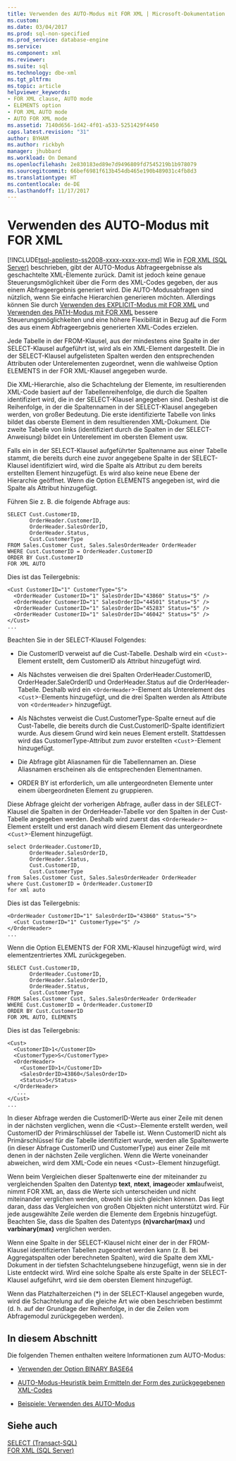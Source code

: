 ```yaml
---
title: Verwenden des AUTO-Modus mit FOR XML | Microsoft-Dokumentation
ms.custom: 
ms.date: 03/04/2017
ms.prod: sql-non-specified
ms.prod_service: database-engine
ms.service: 
ms.component: xml
ms.reviewer: 
ms.suite: sql
ms.technology: dbe-xml
ms.tgt_pltfrm: 
ms.topic: article
helpviewer_keywords:
- FOR XML clause, AUTO mode
- ELEMENTS option
- FOR XML AUTO mode
- AUTO FOR XML mode
ms.assetid: 7140d656-1d42-4f01-a533-5251429f4450
caps.latest.revision: "31"
author: BYHAM
ms.author: rickbyh
manager: jhubbard
ms.workload: On Demand
ms.openlocfilehash: 2e830183ed89e7d9496809fd7545219b1b978079
ms.sourcegitcommit: 66bef6981f613b454db465e190b489031c4fb8d3
ms.translationtype: HT
ms.contentlocale: de-DE
ms.lasthandoff: 11/17/2017
---
```

# <a name="use-auto-mode-with-for-xml"></a>Verwenden des AUTO-Modus mit FOR XML
[!INCLUDE[tsql-appliesto-ss2008-xxxx-xxxx-xxx-md](../../includes/tsql-appliesto-ss2008-xxxx-xxxx-xxx-md.md)] Wie in [FOR XML &#40;SQL Server&#41;](../../relational-databases/xml/for-xml-sql-server.md) beschrieben, gibt der AUTO-Modus Abfrageergebnisse als geschachtelte XML-Elemente zurück. Damit ist jedoch keine genaue Steuerungsmöglichkeit über die Form des XML-Codes gegeben, der aus einem Abfrageergebnis generiert wird. Die AUTO-Modusabfragen sind nützlich, wenn Sie einfache Hierarchien generieren möchten. Allerdings können Sie durch [Verwenden des EXPLICIT-Modus mit FOR XML](../../relational-databases/xml/use-explicit-mode-with-for-xml.md) und [Verwenden des PATH-Modus mit FOR XML](../../relational-databases/xml/use-path-mode-with-for-xml.md) bessere Steuerungsmöglichkeiten und eine höhere Flexibilität in Bezug auf die Form des aus einem Abfrageergebnis generierten XML-Codes erzielen.  
  
 Jede Tabelle in der FROM-Klausel, aus der mindestens eine Spalte in der SELECT-Klausel aufgeführt ist, wird als ein XML-Element dargestellt. Die in der SELECT-Klausel aufgelisteten Spalten werden den entsprechenden Attributen oder Unterelementen zugeordnet, wenn die wahlweise Option ELEMENTS in der FOR XML-Klausel angegeben wurde.  
  
 Die XML-Hierarchie, also die Schachtelung der Elemente, im resultierenden XML-Code basiert auf der Tabellenreihenfolge, die durch die Spalten identifiziert wird, die in der SELECT-Klausel angegeben sind. Deshalb ist die Reihenfolge, in der die Spaltennamen in der SELECT-Klausel angegeben werden, von großer Bedeutung. Die erste identifizierte Tabelle von links bildet das oberste Element in dem resultierenden XML-Dokument. Die zweite Tabelle von links (identifiziert durch die Spalten in der SELECT-Anweisung) bildet ein Unterelement im obersten Element usw.  
  
 Falls ein in der SELECT-Klausel aufgeführter Spaltenname aus einer Tabelle stammt, die bereits durch eine zuvor angegebene Spalte in der SELECT-Klausel identifiziert wird, wird die Spalte als Attribut zu dem bereits erstellten Element hinzugefügt. Es wird also keine neue Ebene der Hierarchie geöffnet. Wenn die Option ELEMENTS angegeben ist, wird die Spalte als Attribut hinzugefügt.  
  
 Führen Sie z. B. die folgende Abfrage aus:  
  
```  
SELECT Cust.CustomerID,   
       OrderHeader.CustomerID,  
       OrderHeader.SalesOrderID,   
       OrderHeader.Status,  
       Cust.CustomerType  
FROM Sales.Customer Cust, Sales.SalesOrderHeader OrderHeader  
WHERE Cust.CustomerID = OrderHeader.CustomerID  
ORDER BY Cust.CustomerID  
FOR XML AUTO  
```  
  
 Dies ist das Teilergebnis:  
  
```  
<Cust CustomerID="1" CustomerType="S">  
  <OrderHeader CustomerID="1" SalesOrderID="43860" Status="5" />  
  <OrderHeader CustomerID="1" SalesOrderID="44501" Status="5" />  
  <OrderHeader CustomerID="1" SalesOrderID="45283" Status="5" />  
  <OrderHeader CustomerID="1" SalesOrderID="46042" Status="5" />  
</Cust>  
...  
```  
  
 Beachten Sie in der SELECT-Klausel Folgendes:  
  
-   Die CustomerID verweist auf die Cust-Tabelle. Deshalb wird ein <`Cust`>-Element erstellt, dem CustomerID als Attribut hinzugefügt wird.  
  
-   Als Nächstes verweisen die drei Spalten OrderHeader.CustomerID, OrderHeader.SaleOrderID und OrderHeader.Status auf die OrderHeader-Tabelle. Deshalb wird ein <`OrderHeader`>-Element als Unterelement des <`Cust`>-Elements hinzugefügt, und die drei Spalten werden als Attribute von <`OrderHeader`> hinzugefügt.  
  
-   Als Nächstes verweist die Cust.CustomerType-Spalte erneut auf die Cust-Tabelle, die bereits durch die Cust.CustomerID-Spalte identifiziert wurde. Aus diesem Grund wird kein neues Element erstellt. Stattdessen wird das CustomerType-Attribut zum zuvor erstellten <`Cust`>-Element hinzugefügt.  
  
-   Die Abfrage gibt Aliasnamen für die Tabellennamen an. Diese Aliasnamen erscheinen als die entsprechenden Elementnamen.  
  
-   ORDER BY ist erforderlich, um alle untergeordneten Elemente unter einem übergeordneten Element zu gruppieren.  
  
 Diese Abfrage gleicht der vorherigen Abfrage, außer dass in der SELECT-Klausel die Spalten in der OrderHeader-Tabelle vor den Spalten in der Cust-Tabelle angegeben werden. Deshalb wird zuerst das <`OrderHeader`>-Element erstellt und erst danach wird diesem Element das untergeordnete <`Cust`>-Element hinzugefügt.  
  
```  
select OrderHeader.CustomerID,  
       OrderHeader.SalesOrderID,   
       OrderHeader.Status,  
       Cust.CustomerID,   
       Cust.CustomerType  
from Sales.Customer Cust, Sales.SalesOrderHeader OrderHeader  
where Cust.CustomerID = OrderHeader.CustomerID  
for xml auto  
```  
  
 Dies ist das Teilergebnis:  
  
```  
<OrderHeader CustomerID="1" SalesOrderID="43860" Status="5">  
  <Cust CustomerID="1" CustomerType="S" />  
</OrderHeader>  
...  
```  
  
 Wenn die Option ELEMENTS der FOR XML-Klausel hinzugefügt wird, wird elementzentriertes XML zurückgegeben.  
  
```  
SELECT Cust.CustomerID,   
       OrderHeader.CustomerID,  
       OrderHeader.SalesOrderID,   
       OrderHeader.Status,  
       Cust.CustomerType  
FROM Sales.Customer Cust, Sales.SalesOrderHeader OrderHeader  
WHERE Cust.CustomerID = OrderHeader.CustomerID  
ORDER BY Cust.CustomerID  
FOR XML AUTO, ELEMENTS  
```  
  
 Dies ist das Teilergebnis:  
  
```  
<Cust>  
  <CustomerID>1</CustomerID>  
  <CustomerType>S</CustomerType>  
  <OrderHeader>  
    <CustomerID>1</CustomerID>  
    <SalesOrderID>43860</SalesOrderID>  
    <Status>5</Status>  
  </OrderHeader>  
   ...  
</Cust>  
...  
```  
  
 In dieser Abfrage werden die CustomerID-Werte aus einer Zeile mit denen in der nächsten verglichen, wenn die \<Cust>-Elemente erstellt werden, weil CustomerID der Primärschlüssel der Tabelle ist. Wenn CustomerID nicht als Primärschlüssel für die Tabelle identifiziert wurde, werden alle Spaltenwerte (in dieser Abfrage CustomerID und CustomerType) aus einer Zeile mit denen in der nächsten Zeile verglichen. Wenn die Werte voneinander abweichen, wird dem XML-Code ein neues \<Cust>-Element hinzugefügt.  
  
 Wenn beim Vergleichen dieser Spaltenwerte eine der miteinander zu vergleichenden Spalten den Datentyp **text**, **ntext**, **image**oder **xml**aufweist, nimmt FOR XML an, dass die Werte sich unterscheiden und nicht miteinander verglichen werden, obwohl sie sich gleichen können. Das liegt daran, dass das Vergleichen von großen Objekten nicht unterstützt wird. Für jede ausgewählte Zeile werden die Elemente dem Ergebnis hinzugefügt. Beachten Sie, dass die Spalten des Datentyps **(n)varchar(max)** und **varbinary(max)** verglichen werden.  
  
 Wenn eine Spalte in der SELECT-Klausel nicht einer der in der FROM-Klausel identifizierten Tabellen zugeordnet werden kann (z. B. bei Aggregatspalten oder berechneten Spalten), wird die Spalte dem XML-Dokument in der tiefsten Schachtelungsebene hinzugefügt, wenn sie in der Liste entdeckt wird. Wird eine solche Spalte als erste Spalte in der SELECT-Klausel aufgeführt, wird sie dem obersten Element hinzugefügt.  
  
 Wenn das Platzhalterzeichen (*) in der SELECT-Klausel angegeben wurde, wird die Schachtelung auf die gleiche Art wie oben beschrieben bestimmt (d. h. auf der Grundlage der Reihenfolge, in der die Zeilen vom Abfragemodul zurückgegeben werden).  
  
## <a name="in-this-section"></a>In diesem Abschnitt  
 Die folgenden Themen enthalten weitere Informationen zum AUTO-Modus:  
  
-   [Verwenden der Option BINARY BASE64](../../relational-databases/xml/use-the-binary-base64-option.md)  
  
-   [AUTO-Modus-Heuristik beim Ermitteln der Form des zurückgegebenen XML-Codes](../../relational-databases/xml/auto-mode-heuristics-in-shaping-returned-xml.md)  
  
-   [Beispiele: Verwenden des AUTO-Modus](../../relational-databases/xml/examples-using-auto-mode.md)  
  
## <a name="see-also"></a>Siehe auch  
 [SELECT &#40;Transact-SQL&#41;](../../t-sql/queries/select-transact-sql.md)   
 [FOR XML &#40;SQL Server&#41;](../../relational-databases/xml/for-xml-sql-server.md)  
  
  
